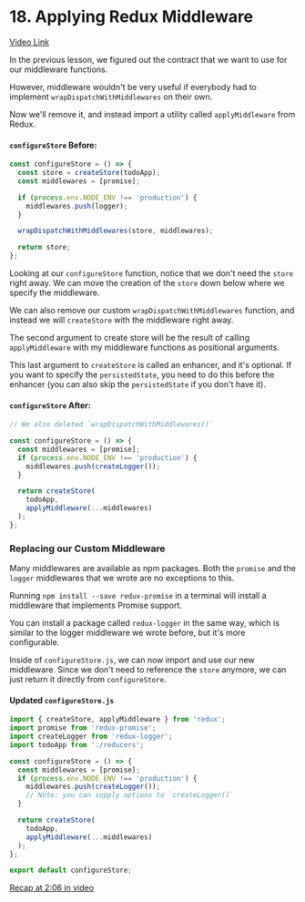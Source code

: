 # 18. Applying Redux Middleware
[Video Link](https://egghead.io/lessons/javascript-redux-applying-redux-middleware)

In the previous lesson, we figured out the contract that we want to use for our middleware functions.

However, middleware wouldn't be very useful if everybody had to implement `wrapDispatchWithMiddlewares` on their own.

Now we'll remove it, and instead import a utility called `applyMiddleware` from Redux.

#### `configureStore` Before:
```javascript
const configureStore = () => {
  const store = createStore(todoApp);
  const middlewares = [promise];

  if (process.env.NODE_ENV !== 'production') {
    middlewares.push(logger);
  }

  wrapDispatchWithMiddlewares(store, middlewares);

  return store;
};
```

Looking at our `configureStore` function, notice that we don't need the `store` right away. We can move the creation of the `store` down below where we specify the middleware.

We can also remove our custom `wrapDispatchWithMiddlewares` function, and instead we will `createStore` with the middleware right away.

The second argument to create store will be the result of calling `applyMiddleware` with my middleware functions as positional arguments.

This last argument to `createStore` is called an enhancer, and it's optional. If you want to specify the `persistedState`, you need to do this before the enhancer (you can also skip the `persistedState` if you don't have it).

#### `configureStore` After:
```javascript
// We also deleted `wrapDispatchWithMiddlewares()`

const configureStore = () => {
  const middlewares = [promise];
  if (process.env.NODE_ENV !== 'production') {
    middlewares.push(createLogger());
  }

  return createStore(
    todoApp,
    applyMiddleware(...middlewares)
  );
};
```

### Replacing our Custom Middleware

Many middlewares are available as npm packages. Both the `promise` and the `logger` middlewares that we wrote are no exceptions to this.

Running `npm install --save redux-promise` in a terminal will install a middleware that implements Promise support.

You can install a package called `redux-logger` in the same way, which is similar to the logger middleware we wrote before, but it's more configurable.

Inside of `configureStore.js`, we can now import and use our new middleware. Since we don't need to reference the `store` anymore, we can just return it directly from `configureStore`.

#### Updated `configureStore.js`
```javascript
import { createStore, applyMiddleware } from 'redux';
import promise from 'redux-promise';
import createLogger from 'redux-logger';
import todoApp from './reducers';

const configureStore = () => {
  const middlewares = [promise];
  if (process.env.NODE_ENV !== 'production') {
    middlewares.push(createLogger());
    // Note: you can supply options to `createLogger()`
  }

  return createStore(
    todoApp,
    applyMiddleware(...middlewares)
  );
};

export default configureStore;
```

[Recap at 2:06 in video](https://egghead.io/lessons/javascript-redux-applying-redux-middleware)
